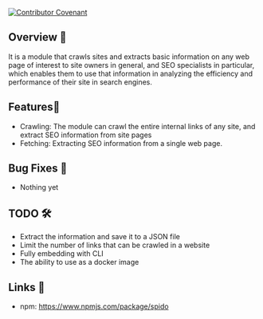 [![Contributor Covenant](https://img.shields.io/badge/Contributor%20Covenant-2.1-4baaaa.svg)](CODE_OF_CONDUCT.md)

## Overview 📝
It is a module that crawls sites and extracts basic information on any web page of interest to site owners in general, and SEO specialists in particular, which enables them to use that information in analyzing the efficiency and performance of their site in search engines.

## Features🥁

- Crawling: The module can crawl the entire internal links of any site, and extract SEO information from site pages
- Fetching: Extracting SEO information from a single web page.

## Bug Fixes 🐛

- Nothing yet


## TODO 🛠

- Extract the information and save it to a JSON file
- Limit the number of links that can be crawled in a website
- Fully embedding with CLI
- The ability to use as a docker image

## Links 🔗

- npm: https://www.npmjs.com/package/spido